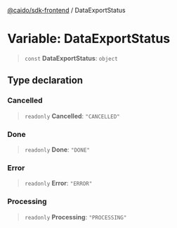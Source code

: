 [@caido/sdk-frontend](../index.md) / DataExportStatus

# Variable: DataExportStatus

> `const` **DataExportStatus**: `object`

## Type declaration

### Cancelled

> `readonly` **Cancelled**: `"CANCELLED"`

### Done

> `readonly` **Done**: `"DONE"`

### Error

> `readonly` **Error**: `"ERROR"`

### Processing

> `readonly` **Processing**: `"PROCESSING"`

